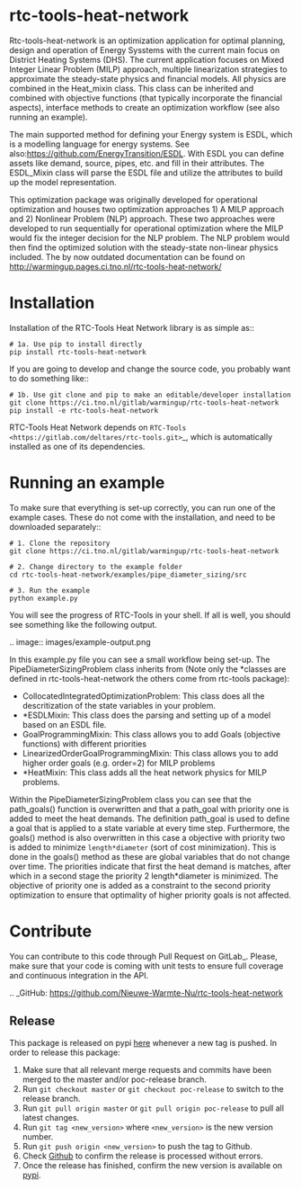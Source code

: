 # rtc-tools-heat-network

Rtc-tools-heat-network is an optimization application for optimal planning, design and 
operation of Energy Sysstems with the current main focus on District Heating Systems (DHS). The current application focuses on Mixed Integer Linear Problem
(MILP) approach, multiple linearization strategies to approximate the steady-state physics and financial models.
All physics are combined in the Heat_mixin class. This 
class can be inherited and combined with objective functions (that typically incorporate the financial aspects), interface methods to create an
optimization workflow (see also running an example).

The main supported method for defining your Energy system is ESDL, which is a modelling language for energy systems. See also:https://github.com/EnergyTransition/ESDL.
With ESDL you can define assets like demand, source, pipes, etc. and fill in their attributes. The ESDL_Mixin class
will parse the ESDL file and utilize the attributes to build up the model representation.

This optimization package was originally developed for operational optimization and houses two 
optimization approaches 1) A MILP approach 
and 2) Nonlinear Problem (NLP) approach. These two approaches were developed to run sequentially for 
operational optimization where the MILP would fix the integer decision for the NLP problem. The NLP
problem would then find the optimized solution with the steady-state non-linear physics included. The by now outdated documentation can be found on http://warmingup.pages.ci.tno.nl/rtc-tools-heat-network/

Installation
============

Installation of the RTC-Tools Heat Network library is as simple as::

    # 1a. Use pip to install directly
    pip install rtc-tools-heat-network

If you are going to develop and change the source code, you probably want to do something like::

	# 1b. Use git clone and pip to make an editable/developer installation
	git clone https://ci.tno.nl/gitlab/warmingup/rtc-tools-heat-network
	pip install -e rtc-tools-heat-network

RTC-Tools Heat Network depends on `RTC-Tools <https://gitlab.com/deltares/rtc-tools.git>`_, which is automatically installed as one of its dependencies.

Running an example
==================

To make sure that everything is set-up correctly, you can run one of the example cases.
These do not come with the installation, and need to be downloaded separately::

    # 1. Clone the repository
    git clone https://ci.tno.nl/gitlab/warmingup/rtc-tools-heat-network

    # 2. Change directory to the example folder
    cd rtc-tools-heat-network/examples/pipe_diameter_sizing/src

    # 3. Run the example
    python example.py

You will see the progress of RTC-Tools in your shell.
If all is well, you should see something like the following output.

.. image:: images/example-output.png

In this example.py file you can see a small workflow being set-up. The PipeDiameterSizingProblem class
inherits from (Note only the *classes are defined in rtc-tools-heat-network the others come from rtc-tools package):
- CollocatedIntegratedOptimizationProblem: This class does all the descritization of the state variables in your problem.
- *ESDLMixin: This class does the parsing and setting up of a model based on an ESDL file.
- GoalProgrammingMixin: This class allows you to add Goals (objective functions) with different priorities
- LinearizedOrderGoalProgrammingMixin: This class allows you to add higher order goals (e.g. order=2) for MILP problems
- *HeatMixin: This class adds all the heat network physics for MILP problems. 

Within the PipeDiameterSizingProblem class you can see that the path_goals() function is overwritten and that
a path_goal with priority one is added to meet the heat demands. The definition path_goal is used
to define a goal that is applied to a state variable at every time step. Furthermore, the goals() method is also overwritten
in this case a objective with priority two is added to minimize `length*diameter`  (sort of cost minimization).
This is done in the goals() method as these are global variables that do not change over time. The priorities indicate that first the
heat demand is matches, after which in a second stage the priority 2 length*diameter is minimized. The objective of priority one 
is added as a constraint to the second priority optimization to ensure that optimality of higher priority goals is not affected.

Contribute
==========

You can contribute to this code through Pull Request on GitLab_.
Please, make sure that your code is coming with unit tests to ensure full coverage and continuous integration in the API.

.. _GitHub: https://github.com/Nieuwe-Warmte-Nu/rtc-tools-heat-network



## Release
This package is released on pypi [here](https://pypi.org/project/rtc-tools-heat-network/) whenever a new tag is pushed.
In order to release this package:

1. Make sure that all relevant merge requests and commits have been merged to the master and/or poc-release branch.
2. Run `git checkout master` or `git checkout poc-release` to switch to the release branch.
3. Run `git pull origin master` or `git pull origin poc-release` to pull all latest changes.
4. Run `git tag <new_version>` where `<new_version>` is the new version number.
5. Run `git push origin <new_version>` to push the tag to Github.
6. Check [Github](https://github.com/Nieuwe-Warmte-Nu/rtc-tools-heat-network/actions) to confirm the release is
   processed without errors.
7. Once the release has finished, confirm the new version is available on [pypi](https://pypi.org/project/rtc-tools-heat-network/).

